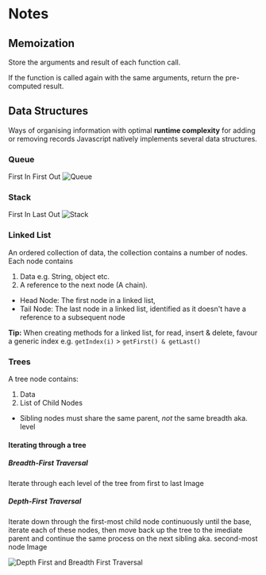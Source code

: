 # Notes

## Memoization
Store the arguments and result of each function call.

If the function is called again with the same arguments, return the pre-computed result. 

## Data Structures
Ways of organising information with optimal __runtime complexity__ for adding or removing records
Javascript natively implements several data structures.

### Queue
First In First Out
![Queue](https://github.com/EoinTraynor/js-algorithms/notes_images/queue.png)


### Stack
First In Last Out
![Stack](https://github.com/EoinTraynor/js-algorithms/notes_images/stack.png)

### Linked List
An ordered collection of data, the collection contains a number of nodes.
Each node contains 
1. Data e.g. String, object etc.
2. A reference to the next node (A chain). 

* Head Node: The first node in a linked list,
* Tail Node: The last node in a linked list, identified as it doesn't have a reference to a subsequent node 

__Tip:__ When creating methods for a linked list, for read, insert & delete, favour a generic index e.g. `getIndex(i)` > `getFirst() & getLast()`

### Trees
A tree node contains:
1. Data
2. List of Child Nodes
* Sibling nodes must share the same parent, *not* the same breadth aka. level

#### Iterating through a tree
##### Breadth-First Traversal
Iterate through each level of the tree from first to last
Image 

##### Depth-First Traversal
Iterate down through the first-most child node continuously until the base, iterate each of these nodes, then move back up the tree to the imediate parent and continue the same process on the next sibling aka. second-most node
Image 

![Depth First and Breadth First Traversal](https://github.com/EoinTraynor/js-algorithms/notes_images/DFandBF.gif)